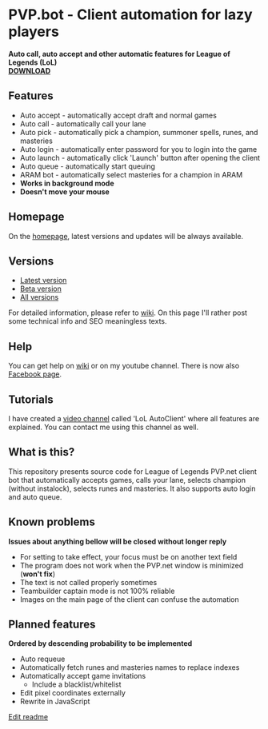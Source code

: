 

# PVP.bot - Client automation for lazy players
**Auto call, auto accept and other automatic features for League of Legends (LoL)**  
**[DOWNLOAD](http://darker.github.io/auto-client/download/)**
## Features
 - Auto accept - automatically accept draft and normal games
 - Auto call - automatically call your lane
 - Auto pick - automatically pick a champion, summoner spells, runes, and masteries
 - Auto login - automatically enter password for you to login into the game
 - Auto launch - automatically click 'Launch' button after opening the client
 - Auto queue - automatically start queuing
 - ARAM bot - automatically select masteries for a champion in ARAM
 - **Works in background mode**
 - **Doesn't move your mouse**

## Homepage
On the [homepage](http://darker.github.io/auto-client/), latest versions and updates will be always available.

## Versions
- [Latest version](http://darker.github.io/auto-client/download/)
- [Beta version](http://darker.github.io/auto-client/download-beta/)
- [All versions](https://github.com/Darker/auto-client/releases)

For detailed information, please refer to [wiki](https://github.com/Darker/auto-client/wiki). On this page I'll
rather post some technical info and SEO meaningless texts.

## Help
You can get help on [wiki](https://github.com/Darker/auto-client/wiki) or on my youtube channel. There is now also [Facebook page](https://www.facebook.com/autoclient/).

## Tutorials
I have created a [video channel](https://www.youtube.com/channel/UCKBWfX3cbOy9xeBKPGwsx-g/videos) called 'LoL AutoClient' where all features are explained. You can contact me using this channel as well.

## What is this?
 This repository presents source code for League of Legends PVP.net client bot that automatically accepts games, calls your lane, selects champion (without instalock), selects runes and masteries. It also supports auto login and auto queue.

## Known problems
**Issues about anything bellow will be closed without longer reply**

 - For setting to take effect, your focus must be on another text field
 - The program does not work when the PVP.net window is minimized (**won't fix**)
 - The text is not called properly sometimes
 - Teambuilder captain mode is not 100% reliable
 - Images on the main page of the client can confuse the automation
 
## Planned features
**Ordered by descending probability to be implemented**

 - Auto requeue
 - Automatically fetch runes and masteries names to replace indexes
 - Automatically accept game invitations
   - Include a blacklist/whitelist
 - Edit pixel coordinates externally
 - Rewrite in JavaScript

[Edit readme](https://github.com/Darker/auto-client/edit/master/README.md)
